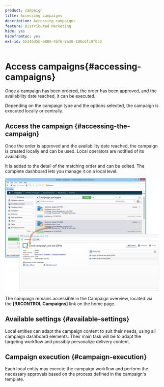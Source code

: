 ```yaml
---
product: campaign
title: Accessing campaigns
description: Accessing campaigns
feature: Distributed Marketing
hide: yes
hidefromtoc: yes
exl-id: 5534bd5b-6888-4bf6-8a39-109c6fc0f6c3
---
```

# Access campaigns{#accessing-campaigns}



Once a campaign has been ordered, the order has been approved, and the availability date reached, it can be executed.

Depending on the campaign type and the options selected, the campaign is executed locally or centrally.

## Access the campaign {#accessing-the-campaign}

Once the order is approved and the availability date reached, the campaign is created locally and can be used. Local operators are notified of its availability.

It is added to the detail of the matching order and can be edited. The complete dashboard lets you manage it on a local level.

![](assets/mkg_dist_local_op_edit_new_op1.png)

The campaign remains accessible in the Campaign overview, located via the **[!UICONTROL Campaigns]** link on the home page.

## Available settings {#available-settings}

Local entities can adapt the campaign content to suit their needs, using all campaign dashboard elements. Their main task will be to adapt the targeting workflow and possibly personalize delivery content.

## Campaign execution {#campaign-execution}

Each local entity may execute the campaign workflow and perform the necessary approvals based on the process defined in the campaign's template.
